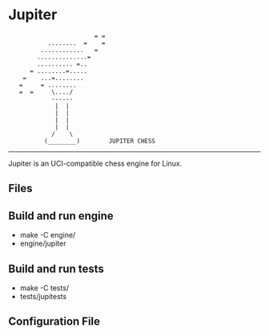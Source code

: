 # Jupiter

                            = =
               ........  =    =
             ............   =
            ..............=
            .......... =..
          = ........=.....
        =    ...=........
       =     = ........
       =  =     \..../
                ------
                 |  |
                 |  |
                 |  |
                 |  |
                /    \
              (________)        JUPITER CHESS
   ----------------------------------------------
   
Jupiter is an UCI-compatible chess engine for Linux.

## Files

## Build and run engine

- make -C engine/
- engine/jupiter

## Build and run tests

- make -C tests/
- tests/jupitests

## Configuration File
